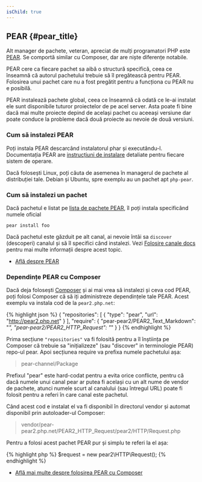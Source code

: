 ```yaml
---
isChild: true
---
```


## PEAR {#pear_title}

Alt manager de pachete, veteran, apreciat de mulți programatori PHP este [PEAR][1]. Se comportă similar cu Composer, dar
are niște diferențe notabile.

PEAR cere ca fiecare pachet sa aibă o structură specifică, ceea ce înseamnă că autorul pachetului trebuie să îl
pregătească pentru PEAR. Folosirea unui pachet care nu a fost pregătit pentru a funcționa cu PEAR nu e posibilă.

PEAR instalează pachete global, ceea ce înseamnă că odată ce le-ai instalat ele sunt disponibile tuturor proiectelor de
pe acel server. Asta poate fi bine dacă mai multe proiecte depind de același pachet cu aceeași versiune dar poate
conduce la probleme dacă două proiecte au nevoie de două versiuni.

### Cum să instalezi PEAR

Poți instala PEAR descarcând instalatorul phar și executându-l. Documentația PEAR are [instrucțiuni de instalare][2]
detaliate pentru fiecare sistem de operare.

Dacă folosești Linux, poți căuta de asemenea în managerul de pachete al distribuției tale. Debian și Ubuntu, spre
exemplu au un pachet apt ``php-pear``.

### Cum să instalezi un pachet

Dacă pachetul e listat pe [lista de pachete PEAR][3], îl poți instala specificând numele oficial

    pear install foo

Dacă pachetul este găzduit pe alt canal, ai nevoie întâi sa `discover` (descoperi) canalul și să îl specifici când
instalezi. Vezi [Folosire canale docs][4] pentru mai multe informații despre acest topic.

* [Află despre PEAR][1]

### Dependințe PEAR cu Composer

Dacă deja folosești [Composer][5] și ai mai vrea să instalezi și ceva cod PEAR, poți folosi Composer că să iți
administreze dependințele tale PEAR. Acest exemplu va instala cod de la `pear2.php.net`:

{% highlight json %}
{
    "repositories": [
        {
            "type": "pear",
            "url": "http://pear2.php.net"
        }
    ],
    "require": {
        "pear-pear2/PEAR2_Text_Markdown": "*",
        "pear-pear2/PEAR2_HTTP_Request": "*"
    }
}
{% endhighlight %}

Prima secțiune `"repositories"` va fi folosită pentru a îl înștiința pe Composer că trebuie sa "inițializeze" (sau
"discover" in terminologie PEAR) repo-ul pear. Apoi secțiunea require va prefixa numele pachetului așa:

> pear-channel/Package

Prefixul "pear" este hard-codat pentru a evita orice conflicte, pentru că dacă numele unui canal pear ar putea fi
același cu un alt nume de vendor de pachete, atunci numele scurt al canalului (sau întregul URL) poate fi folosit pentru
a referi în care canal este pachetul.

Când acest cod e instalat el va fi disponibil în directorul vendor și automat disponibil prin autoloader-ul Composer:

> vendor/pear-pear2.php.net/PEAR2_HTTP_Request/pear2/HTTP/Request.php

Pentru a folosi acest pachet PEAR pur și simplu te referi la el așa:

{% highlight php %}
$request = new pear2\HTTP\Request();
{% endhighlight %}

* [Află mai multe despre folosirea PEAR cu Composer][6]

[1]: http://pear.php.net/
[2]: http://pear.php.net/manual/ro/installation.getting.php
[3]: http://pear.php.net/packages.php
[4]: http://pear.php.net/manual/ro/guide.users.commandline.channels.php
[5]: /#composer_and_packagist
[6]: http://getcomposer.org/doc/05-repositories.md#pear
